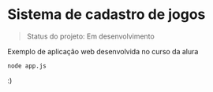 # Sistema de cadastro de jogos

> Status do projeto: Em desenvolvimento

Exemplo de aplicação web desenvolvida no curso da alura

```
node app.js
```
:)